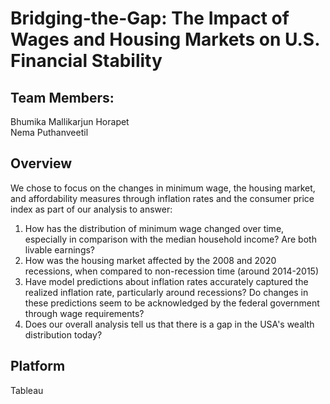 # Bridging-the-Gap: The Impact of Wages and Housing Markets on U.S. Financial Stability

## Team Members:
Bhumika Mallikarjun Horapet  
Nema Puthanveetil

## Overview  

We chose to focus on the changes in minimum wage, the housing market, and affordability measures through inflation rates and the consumer price index as part of our analysis to answer:
1. How has the distribution of minimum wage changed over time, especially in comparison with the median household income? Are both livable earnings?
2. How was the housing market affected by the 2008 and 2020 recessions, when compared to non-recession time (around 2014-2015)
3. Have model predictions about inflation rates accurately captured the realized inflation rate, particularly around recessions? Do changes in these predictions seem to be acknowledged by the federal government through wage requirements?
4. Does our overall analysis tell us that there is a gap in the USA's wealth distribution today?

## Platform  
Tableau
